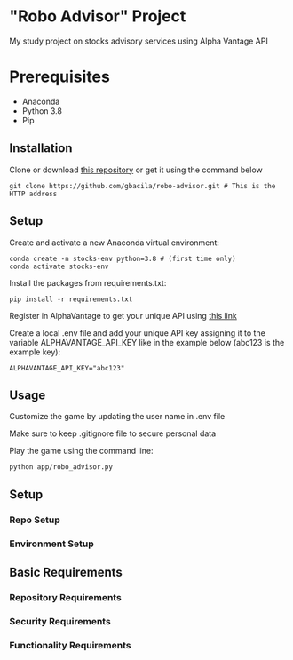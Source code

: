 # "Robo Advisor" Project
My study project on stocks advisory services using Alpha Vantage API

# Prerequisites

+ Anaconda
+ Python 3.8
+ Pip

## Installation

Clone or download [this repository](https://github.com/gbacila/robo-advisor) or get it using the command below

```
git clone https://github.com/gbacila/robo-advisor.git # This is the HTTP address

```
## Setup

Create and activate a new Anaconda virtual environment:

```
conda create -n stocks-env python=3.8 # (first time only)
conda activate stocks-env
```
Install the packages from requirements.txt:

```
pip install -r requirements.txt
```
Register in AlphaVantage to get your unique API using [this link](https://www.alphavantage.co/support/#api-key)

Create a local .env file and add your unique API key assigning it to the variable ALPHAVANTAGE_API_KEY like in the example below (abc123 is the example key):

```
ALPHAVANTAGE_API_KEY="abc123"
```
## Usage

Customize the game by updating the user name in .env file 

Make sure to keep .gitignore file to secure personal data

Play the game using the command line:
```
python app/robo_advisor.py
```

## Setup

### Repo Setup

### Environment Setup

## Basic Requirements

### Repository Requirements

### Security Requirements

### Functionality Requirements


